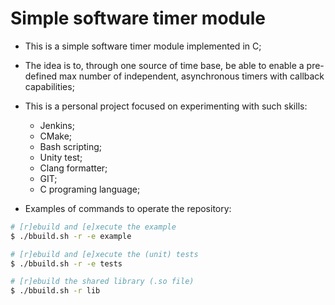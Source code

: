 # Simple software timer module

- This is a simple software timer module implemented in C;
- The idea is to, through one source of time base, be able to enable a pre-defined max number of independent, asynchronous timers with callback capabilities;
- This is a personal project focused on experimenting with such skills:
    - Jenkins;
    - CMake;
    - Bash scripting;
    - Unity test;
    - Clang formatter;
    - GIT;
    - C programing language;

- Examples of commands to operate the repository:

```bash
# [r]ebuild and [e]xecute the example
$ ./bbuild.sh -r -e example

# [r]ebuild and [e]xecute the (unit) tests
$ ./bbuild.sh -r -e tests

# [r]ebuild the shared library (.so file)
$ ./bbuild.sh -r lib
```
